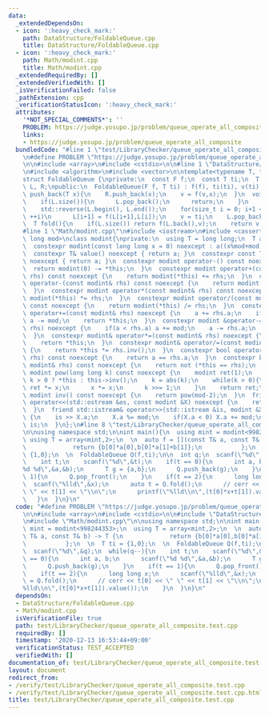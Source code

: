 ```yaml
---
data:
  _extendedDependsOn:
  - icon: ':heavy_check_mark:'
    path: DataStructure/FoldableQueue.cpp
    title: DataStructure/FoldableQueue.cpp
  - icon: ':heavy_check_mark:'
    path: Math/modint.cpp
    title: Math/modint.cpp
  _extendedRequiredBy: []
  _extendedVerifiedWith: []
  _isVerificationFailed: false
  _pathExtension: cpp
  _verificationStatusIcon: ':heavy_check_mark:'
  attributes:
    '*NOT_SPECIAL_COMMENTS*': ''
    PROBLEM: https://judge.yosupo.jp/problem/queue_operate_all_composite
    links:
    - https://judge.yosupo.jp/problem/queue_operate_all_composite
  bundledCode: "#line 1 \"test/LibraryChecker/queue_operate_all_composite.test.cpp\"\
    \n#define PROBLEM \"https://judge.yosupo.jp/problem/queue_operate_all_composite\"\
    \n\n#include <array>\n#include <cstdio>\n\n#line 1 \"DataStructure/FoldableQueue.cpp\"\
    \n#include <algorithm>\n#include <vector>\n\ntemplate<typename T, typename F>\n\
    struct FoldableQueue {\nprivate:\n  const F f;\n  const T ti;\n  T v;\n  std::vector<T>\
    \ L, R;\npublic:\n  FoldableQueue(F f, T ti) : f(f), ti(ti), v(ti) {}\n  void\
    \ push_back(T x){\n    R.push_back(x);\n    v = f(v,x);\n  }\n  void pop_front(){\n\
    \    if(L.size()){\n      L.pop_back();\n      return;\n    }\n    std::swap(L,R);\n\
    \    std::reverse(L.begin(), L.end());\n    for(size_t i = 0; i+1 < L.size();\
    \ ++i)\n      L[i+1] = f(L[i+1],L[i]);\n    v = ti;\n    L.pop_back();\n  }\n\
    \  T fold(){\n    if(L.size()) return f(L.back(),v);\n    return v;\n  }\n};\n\
    #line 1 \"Math/modint.cpp\"\n#include <iostream>\n#include <cassert>\n\ntemplate<long\
    \ long mod>\nclass modint{\nprivate:\n  using T = long long;\n  T a;\npublic:\n\
    \  constexpr modint(const long long x = 0) noexcept : a((x%mod+mod)%mod) {}\n\
    \  constexpr T& value() noexcept { return a; }\n  constexpr const T& value() const\
    \ noexcept { return a; }\n  constexpr modint operator-() const noexcept {\n  \
    \  return modint(0) -= *this;\n  }\n  constexpr modint operator+(const modint&\
    \ rhs) const noexcept {\n    return modint(*this) += rhs;\n  }\n  constexpr modint\
    \ operator-(const modint& rhs) const noexcept {\n    return modint(*this) -= rhs;\n\
    \  }\n  constexpr modint operator*(const modint& rhs) const noexcept {\n    return\
    \ modint(*this) *= rhs;\n  }\n  constexpr modint operator/(const modint& rhs)\
    \ const noexcept {\n    return modint(*this) /= rhs;\n  }\n  constexpr modint&\
    \ operator+=(const modint& rhs) noexcept {\n    a += rhs.a;\n    if(a >= mod)\
    \ a -= mod;\n    return *this;\n  }\n  constexpr modint &operator-=(const modint&\
    \ rhs) noexcept {\n    if(a < rhs.a) a += mod;\n    a -= rhs.a;\n    return *this;\n\
    \  }\n  constexpr modint& operator*=(const modint& rhs) noexcept {\n    a = a*rhs.a%mod;\n\
    \    return *this;\n  }\n  constexpr modint& operator/=(const modint& rhs) noexcept\
    \ {\n    return *this *= rhs.inv();\n  }\n  constexpr bool operator==(const modint&\
    \ rhs) const noexcept {\n    return a == rhs.a;\n  }\n  constexpr bool operator!=(const\
    \ modint& rhs) const noexcept {\n    return not (*this == rhs);\n  }\n  constexpr\
    \ modint pow(long long k) const noexcept {\n    modint ret(1);\n    modint x =\
    \ k > 0 ? *this : this->inv();\n    k = abs(k);\n    while(k > 0){\n      if(k&1)\
    \ ret *= x;\n      x *= x;\n      k >>= 1;\n    }\n    return ret;\n  }\n  constexpr\
    \ modint inv() const noexcept {\n    return pow(mod-2);\n  }\n  friend std::ostream&\
    \ operator<<(std::ostream &os, const modint &X) noexcept {\n    return os << X.a;\n\
    \  }\n  friend std::istream& operator>>(std::istream &is, modint &X) noexcept\
    \ {\n    is >> X.a;\n    X.a %= mod;\n    if(X.a < 0) X.a += mod;\n    return\
    \ is;\n  }\n};\n#line 8 \"test/LibraryChecker/queue_operate_all_composite.test.cpp\"\
    \n\nusing namespace std;\n\nint main(){\n  using mint = modint<998244353>;\n \
    \ using T = array<mint,2>;\n  \n  auto f = [](const T& a, const T& b) -> T {\n\
    \             return {b[0]*a[0],b[0]*a[1]+b[1]};\n           };\n  \n  T ti =\
    \ {1,0};\n  \n  FoldableQueue Q(f,ti);\n\n  int q;\n  scanf(\"%d\",&q);\n  while(q--){\n\
    \    int t;\n    scanf(\"%d\",&t);\n    if(t == 0){\n      int a, b;\n      scanf(\"\
    %d %d\",&a,&b);\n      T g = {a,b};\n      Q.push_back(g);\n    }\n    if(t ==\
    \ 1){\n      Q.pop_front();\n    }\n    if(t == 2){\n      long long x;\n    \
    \  scanf(\"%lld\",&x);\n      auto t = Q.fold();\n      // cerr << t[0] << \"\
    \ \" << t[1] << \"\\n\";\n      printf(\"%lld\\n\",(t[0]*x+t[1]).value());\n \
    \   }\n  }\n}\n"
  code: "#define PROBLEM \"https://judge.yosupo.jp/problem/queue_operate_all_composite\"\
    \n\n#include <array>\n#include <cstdio>\n\n#include \"DataStructure/FoldableQueue.cpp\"\
    \n#include \"Math/modint.cpp\"\n\nusing namespace std;\n\nint main(){\n  using\
    \ mint = modint<998244353>;\n  using T = array<mint,2>;\n  \n  auto f = [](const\
    \ T& a, const T& b) -> T {\n             return {b[0]*a[0],b[0]*a[1]+b[1]};\n\
    \           };\n  \n  T ti = {1,0};\n  \n  FoldableQueue Q(f,ti);\n\n  int q;\n\
    \  scanf(\"%d\",&q);\n  while(q--){\n    int t;\n    scanf(\"%d\",&t);\n    if(t\
    \ == 0){\n      int a, b;\n      scanf(\"%d %d\",&a,&b);\n      T g = {a,b};\n\
    \      Q.push_back(g);\n    }\n    if(t == 1){\n      Q.pop_front();\n    }\n\
    \    if(t == 2){\n      long long x;\n      scanf(\"%lld\",&x);\n      auto t\
    \ = Q.fold();\n      // cerr << t[0] << \" \" << t[1] << \"\\n\";\n      printf(\"\
    %lld\\n\",(t[0]*x+t[1]).value());\n    }\n  }\n}\n"
  dependsOn:
  - DataStructure/FoldableQueue.cpp
  - Math/modint.cpp
  isVerificationFile: true
  path: test/LibraryChecker/queue_operate_all_composite.test.cpp
  requiredBy: []
  timestamp: '2020-12-13 16:53:44+09:00'
  verificationStatus: TEST_ACCEPTED
  verifiedWith: []
documentation_of: test/LibraryChecker/queue_operate_all_composite.test.cpp
layout: document
redirect_from:
- /verify/test/LibraryChecker/queue_operate_all_composite.test.cpp
- /verify/test/LibraryChecker/queue_operate_all_composite.test.cpp.html
title: test/LibraryChecker/queue_operate_all_composite.test.cpp
---
```

